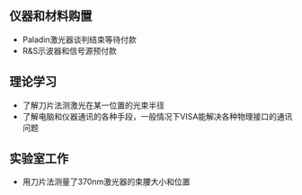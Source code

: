 ## 仪器和材料购置
- Paladin激光器谈判结束等待付款
- R&S示波器和信号源预付款
## 理论学习
- 了解刀片法测激光在某一位置的光束半径
- 了解电脑和仪器通讯的各种手段，一般情况下VISA能解决各种物理接口的通讯问题
## 实验室工作
- 用刀片法测量了370nm激光器的束腰大小和位置

